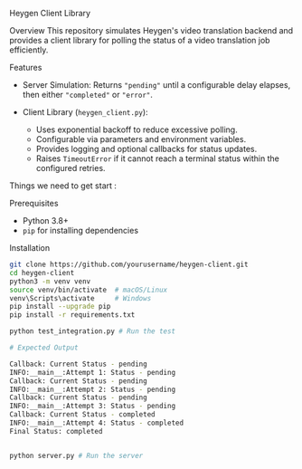 Heygen Client Library

Overview
This repository simulates Heygen's video translation backend and provides a client library for polling the status of a video translation job efficiently.

Features
- Server Simulation: Returns `"pending"` until a configurable delay elapses, then either `"completed"` or `"error"`.

- Client Library (`heygen_client.py`):
  - Uses exponential backoff to reduce excessive polling.
  - Configurable via parameters and environment variables.
  - Provides logging and optional callbacks for status updates.
  - Raises `TimeoutError` if it cannot reach a terminal status within the configured retries.

Things we need to get start :

Prerequisites
- Python 3.8+
- `pip` for installing dependencies

Installation
```bash
git clone https://github.com/yourusername/heygen-client.git
cd heygen-client
python3 -m venv venv
source venv/bin/activate  # macOS/Linux
venv\Scripts\activate     # Windows
pip install --upgrade pip
pip install -r requirements.txt

python test_integration.py # Run the test

# Expected Output

Callback: Current Status - pending
INFO:__main__:Attempt 1: Status - pending
Callback: Current Status - pending
INFO:__main__:Attempt 2: Status - pending
Callback: Current Status - pending
INFO:__main__:Attempt 3: Status - pending
Callback: Current Status - completed
INFO:__main__:Attempt 4: Status - completed
Final Status: completed


python server.py # Run the server